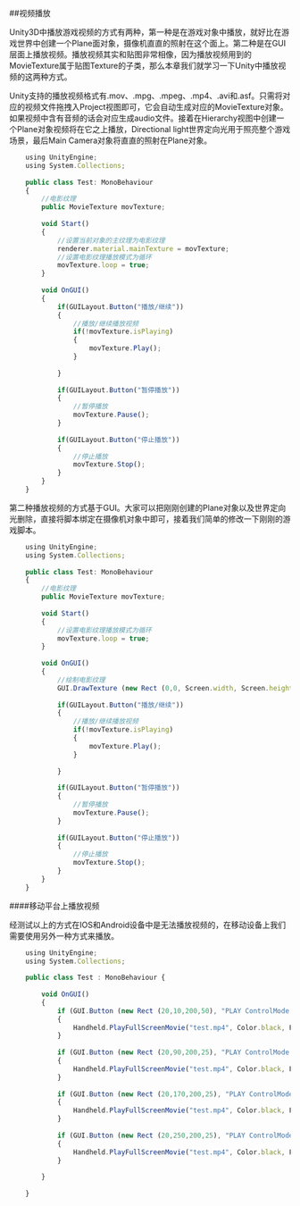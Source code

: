 ##视频播放

Unity3D中播放游戏视频的方式有两种，第一种是在游戏对象中播放，就好比在游戏世界中创建一个Plane面对象，摄像机直直的照射在这个面上。第二种是在GUI层面上播放视频。播放视频其实和贴图非常相像，因为播放视频用到的MovieTexture属于贴图Texture的子类，那么本章我们就学习一下Unity中播放视频的这两种方式。

Unity支持的播放视频格式有.mov、.mpg、.mpeg、.mp4、.avi和.asf。只需将对应的视频文件拖拽入Project视图即可，它会自动生成对应的MovieTexture对象。如果视频中含有音频的话会对应生成audio文件。接着在Hierarchy视图中创建一个Plane对象视频将在它之上播放，Directional light世界定向光用于照亮整个游戏场景，最后Main Camera对象将直直的照射在Plane对象。


```javascript
	using UnityEngine;
	using System.Collections;
	 
	public class Test: MonoBehaviour
	{
		//电影纹理
		public MovieTexture movTexture;
	 
		void Start()
		{
			//设置当前对象的主纹理为电影纹理
			renderer.material.mainTexture = movTexture;
			//设置电影纹理播放模式为循环
			movTexture.loop = true;
		}
	 
		void OnGUI()
		{
			if(GUILayout.Button("播放/继续"))
			{
				//播放/继续播放视频
				if(!movTexture.isPlaying)
				{
					movTexture.Play();
				}
	 
			}
	 
			if(GUILayout.Button("暂停播放"))
			{
				//暂停播放
				movTexture.Pause();
			}
	 
			if(GUILayout.Button("停止播放"))
			{
				//停止播放
				movTexture.Stop();
			}
		}
	}
```


第二种播放视频的方式基于GUI。大家可以把刚刚创建的Plane对象以及世界定向光删除，直接将脚本绑定在摄像机对象中即可，接着我们简单的修改一下刚刚的游戏脚本。

```javascript
	using UnityEngine;
	using System.Collections;
	 
	public class Test: MonoBehaviour
	{
		//电影纹理
		public MovieTexture movTexture;
	 
		void Start()
		{
			//设置电影纹理播放模式为循环
			movTexture.loop = true;
		}
	 
		void OnGUI()
		{
			//绘制电影纹理
			GUI.DrawTexture (new Rect (0,0, Screen.width, Screen.height),movTexture,ScaleMode.StretchToFill);  
	 
			if(GUILayout.Button("播放/继续"))
			{
				//播放/继续播放视频
				if(!movTexture.isPlaying)
				{
					movTexture.Play();
				}
	 
			}
	 
			if(GUILayout.Button("暂停播放"))
			{
				//暂停播放
				movTexture.Pause();
			}
	 
			if(GUILayout.Button("停止播放"))
			{
				//停止播放
				movTexture.Stop();
			}
		}
	}
```


####移动平台上播放视频 

经测试以上的方式在IOS和Android设备中是无法播放视频的，在移动设备上我们需要使用另外一种方式来播放。

```javascript
	using UnityEngine;
	using System.Collections;
	 
	public class Test : MonoBehaviour {
	 
		void OnGUI()
		{
		    if (GUI.Button (new Rect (20,10,200,50), "PLAY ControlMode.CancelOnTouch")) 
			{
	    	   	Handheld.PlayFullScreenMovie("test.mp4", Color.black, FullScreenMovieControlMode.CancelOnInput);
			}
	 
			if (GUI.Button (new Rect (20,90,200,25), "PLAY ControlMode.Full")) 
			{
	       		Handheld.PlayFullScreenMovie("test.mp4", Color.black, FullScreenMovieControlMode.Full);
			}
	 
			if (GUI.Button (new Rect (20,170,200,25), "PLAY ControlMode.Hidden")) 
			{
	       	 	Handheld.PlayFullScreenMovie("test.mp4", Color.black, FullScreenMovieControlMode.Hidden);	
			}
	 
			if (GUI.Button (new Rect (20,250,200,25), "PLAY ControlMode.Minimal")) 
			{
	       		Handheld.PlayFullScreenMovie("test.mp4", Color.black, FullScreenMovieControlMode.Minimal);
			}
	 
		}
	 
	}
```
